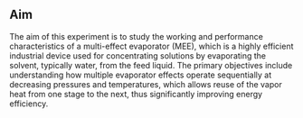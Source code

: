 <!DOCTYPE html>
<html lang="en">
<head>
    <meta charset="UTF-8" />
    <meta name="viewport" content="width=device-width, initial-scale=1" />
    
</head>
<body>
    <section>
        <h1>Aim </h1>
        <p>
            The aim of this experiment is to study the working and performance characteristics of a multi-effect evaporator (MEE), which is a highly efficient industrial device used for concentrating solutions by evaporating the solvent, typically water, from the feed liquid. The primary objectives include understanding how multiple evaporator effects operate sequentially at decreasing pressures and temperatures, which allows reuse of the vapor heat from one stage to the next, thus significantly improving energy efficiency.
    </section>
</body>
</html>
